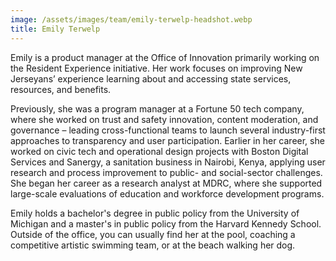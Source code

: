 ```yaml
---
image: /assets/images/team/emily-terwelp-headshot.webp
title: Emily Terwelp
---
```


Emily is a product manager at the Office of Innovation primarily working on the Resident Experience initiative. Her work focuses on improving New Jerseyans’ experience learning about and accessing state services, resources, and benefits.

Previously, she was a program manager at a Fortune 50 tech company, where she worked on trust and safety innovation, content moderation, and governance – leading cross-functional teams to launch several industry-first approaches to transparency and user participation. Earlier in her career, she worked on civic tech and operational design projects with Boston Digital Services and Sanergy, a sanitation business in Nairobi, Kenya, applying user research and process improvement to public- and social-sector challenges. She began her career as a research analyst at MDRC, where she supported large-scale evaluations of education and workforce development programs.

Emily holds a bachelor's degree in public policy from the University of Michigan and a master's in public policy from the Harvard Kennedy School. Outside of the office, you can usually find her at the pool, coaching a competitive artistic swimming team, or at the beach walking her dog.
